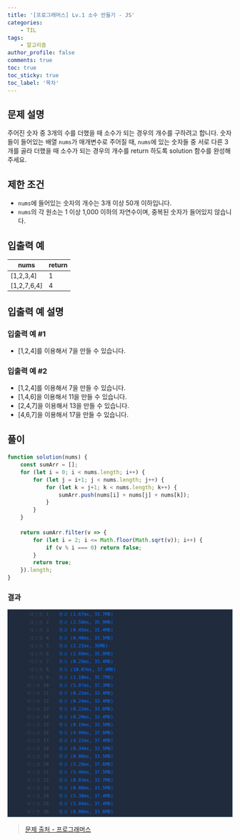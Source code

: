 ```yaml
---
title: '[프로그래머스] Lv.1 소수 만들기 - JS'
categories:
    - TIL
tags:
    - 알고리즘
author_profile: false
comments: true
toc: true
toc_sticky: true
toc_label: '목차'
---
```


## 문제 설명
주어진 숫자 중 3개의 수를 더했을 때 소수가 되는 경우의 개수를 구하려고 합니다. 숫자들이 들어있는 배열 `nums`가 매개변수로 주어질 때, `nums`에 있는 숫자들 중 서로 다른 3개를 골라 더했을 때 소수가 되는 경우의 개수를 return 하도록 solution 함수를 완성해주세요.

## 제한 조건
* `nums`에 들어있는 숫자의 개수는 3개 이상 50개 이하입니다.
* `nums`의 각 원소는 1 이상 1,000 이하의 자연수이며, 중복된 숫자가 들어있지 않습니다.

## 입출력 예

| nums        | return |
|-------------|--------|
| [1,2,3,4]   | 1      |
| [1,2,7,6,4] | 4      |

## 입출력 예 설명
### 입출력 예 #1
* [1,2,4]를 이용해서 7을 만들 수 있습니다.

### 입출력 예 #2
* [1,2,4]를 이용해서 7을 만들 수 있습니다.
* [1,4,6]을 이용해서 11을 만들 수 있습니다.
* [2,4,7]을 이용해서 13을 만들 수 있습니다.
* [4,6,7]을 이용해서 17을 만들 수 있습니다.

## 풀이
```javascript
function solution(nums) {
    const sumArr = [];
    for (let i = 0; i < nums.length; i++) {
        for (let j = i+1; j < nums.length; j++) {
            for (let k = j+1; k < nums.length; k++) {
                sumArr.push(nums[i] + nums[j] + nums[k]);
            }
        }
    }
    
    return sumArr.filter(v => {
        for (let i = 2; i <= Math.floor(Math.sqrt(v)); i++) {
            if (v % i === 0) return false;
        }
        return true;
    }).length;
}
```

### 결과
![result](/assets/images/2023/09/06/algorithm-55-result.png)

>[문제 출처 - 프로그래머스](https://school.programmers.co.kr/learn/courses/30/lessons/12977)